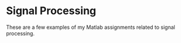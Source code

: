 # Signal Processing

These are a few examples of my Matlab assignments related to signal processing.
